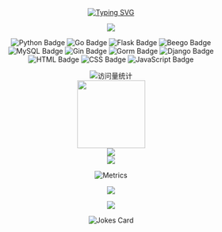 <div align="center">

 <!-- dynamic typing effect 动态打字效果 -->
  <div align="center">
    <a href="https://uestcwxy.love/">
      <img src="https://readme-typing-svg.demolab.com?font=Fira+Code&pause=1000&width=435&lines=等我苦尽甘来时;我给你讲讲来时走的路&center=true&size=27" alt="Typing SVG" />
    </a>
  </div>
  
<!-- knock code pictures 敲代码的图片 -->
  <img src="https://cdn.jsdelivr.net/gh/uestc-wxy/uestc-wxy/img/coding.gif" /><br>

![Python Badge](https://img.shields.io/badge/Python-3776AB?logo=python&logoColor=fff&style=flat)
![Go Badge](https://img.shields.io/badge/Go-blue?logo=go&logoColor=fff&style=flat)
![Flask Badge](https://img.shields.io/badge/Flask-4FC08D?logo=flask&logoColor=fff&style=flat)
![Beego Badge](https://img.shields.io/badge/Beego-41CD52?logo=beego&logoColor=fff&style=flat)
![MySQL Badge](https://img.shields.io/badge/MySQL-47A248?logo=mysql&logoColor=fff&style=flat)
![Gin Badge](https://img.shields.io/badge/Gin-3DDC84?logo=gin&logoColor=fff&style=flat)
![Gorm Badge](https://img.shields.io/badge/Gorm-FCC624?logo=gorm&logoColor=fff&style=flat)
![Django Badge](https://img.shields.io/badge/Django-092E20?logo=django&logoColor=fff&style=flat)
![HTML Badge](https://img.shields.io/badge/HTML-E34F26?logo=html5&logoColor=fff&style=flat)
![CSS Badge](https://img.shields.io/badge/CSS-1572B6?logo=css3&logoColor=fff&style=flat)
![JavaScript Badge](https://img.shields.io/badge/JavaScript-F7DF1E?logo=javascript&logoColor=000&style=flat)

<div align="center">
  <!-- visitor statistics logo 访客数统计徽标 -->
  <img src="https://komarev.com/ghpvc/?username=uestc-wxy&label=Views&color=0e75b6&style=flat" alt="访问量统计" />
</div>

<div align="center">
    <img height="137px" src="https://github-readme-stats-git-masterrstaa-rickstaa.vercel.app/api?username=uestc-wxy&hide_title=true&hide_border=true&show_icons=trueline_height=21&text_color=000&icon_color=000&bg_color=0,ea6161,ffc64d,fffc4d,52fa5a&theme=graywhite" />
</div>

  <div align="center">
    <img  src="https://github-readme-stats-git-masterrstaa-rickstaa.vercel.app/api/top-langs/?username=uestc-wxy&hide_title=true&hide_border=true&layout=compact&langs_count=6&text_color=000&icon_color=fff&bg_color=0,52fa5a,4dfcff,c64dff&theme=graywhite" />
</div>

<div align="center">
    <img  src="https://github-readme-streak-stats.herokuapp.com/?user=uestc-wxy&theme=dark&hide_border=true" />
</div>

![Metrics](https://metrics.lecoq.io/uestc-wxy?template=classic&base=header%2C%20activity%2C%20community%2C%20repositories%2C%20metadata&base.indepth=false&base.hireable=false&base.skip=false&config.timezone=Asia%2FShanghai)

<tr><td>
<div align="center">
  <img  src="https://github-profile-trophy.vercel.app/?username=uestc-wxy&theme=gruvbox&row=1&column=7&no-frame=true&no-bg=true" />
</div>
</td></tr>



<!-- Quotes 名人名言 -->
<img src="https://quotes-github-readme.vercel.app/api?type=horizontal&theme=dark" /><br>


<img src="https://readme-jokes.vercel.app/api?hideBorder&bgColor=%23121212" alt="Jokes Card" />



</div>
